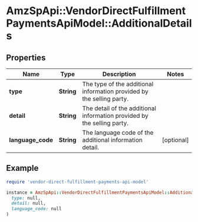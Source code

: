 # AmzSpApi::VendorDirectFulfillmentPaymentsApiModel::AdditionalDetails

## Properties

| Name | Type | Description | Notes |
| ---- | ---- | ----------- | ----- |
| **type** | **String** | The type of the additional information provided by the selling party. |  |
| **detail** | **String** | The detail of the additional information provided by the selling party. |  |
| **language_code** | **String** | The language code of the additional information detail. | [optional] |

## Example

```ruby
require 'vendor-direct-fulfillment-payments-api-model'

instance = AmzSpApi::VendorDirectFulfillmentPaymentsApiModel::AdditionalDetails.new(
  type: null,
  detail: null,
  language_code: null
)
```

